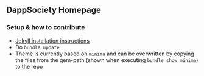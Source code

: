## DappSociety Homepage

### Setup & how to contribute

- [Jekyll installation instructions](https://jekyllrb.com/docs/installation/)
- Do `bundle update`
- Theme is currently based on `minima` and can be overwritten by copying the files from the gem-path (shown when executing `bundle show minima`) to the repo
